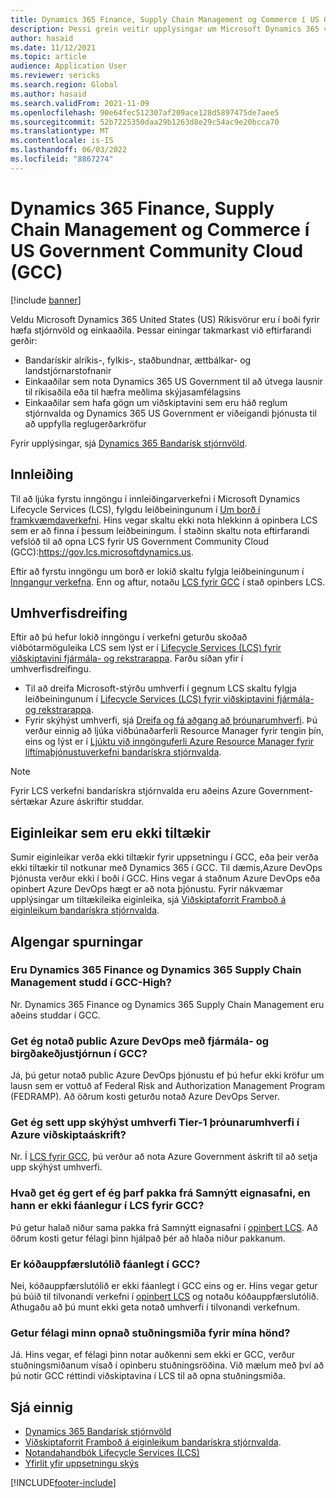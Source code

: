 ```yaml
---
title: Dynamics 365 Finance, Supply Chain Management og Commerce í US Government Community Cloud (GCC)
description: Þessi grein veitir upplýsingar um Microsoft Dynamics 365 vörur frá bandarískum stjórnvöldum sem eru í boði fyrir hæfa stjórnvöld og einkaaðila.
author: hasaid
ms.date: 11/12/2021
ms.topic: article
audience: Application User
ms.reviewer: sericks
ms.search.region: Global
ms.author: hasaid
ms.search.validFrom: 2021-11-09
ms.openlocfilehash: 90e64fec512307af209ace128d5897475de7aee5
ms.sourcegitcommit: 52b7225350daa29b1263d8e29c54ac9e20bcca70
ms.translationtype: MT
ms.contentlocale: is-IS
ms.lasthandoff: 06/03/2022
ms.locfileid: "8867274"
---
```

# <a name="dynamics-365-finance-supply-chain-management-and-commerce-in-us-government-community-cloud-gcc"></a>Dynamics 365 Finance, Supply Chain Management og Commerce í US Government Community Cloud (GCC)

[!include [banner](../includes/banner.md)]



Veldu Microsoft Dynamics 365 United States (US) Ríkisvörur eru í boði fyrir hæfa stjórnvöld og einkaaðila. Þessar einingar takmarkast við eftirfarandi gerðir:

- Bandarískir alríkis-, fylkis-, staðbundnar, ættbálkar- og landstjórnarstofnanir
- Einkaaðilar sem nota Dynamics 365 US Government til að útvega lausnir til ríkisaðila eða til hæfra meðlima skýjasamfélagsins
- Einkaaðilar sem hafa gögn um viðskiptavini sem eru háð reglum stjórnvalda og Dynamics 365 US Government er viðeigandi þjónusta til að uppfylla reglugerðarkröfur

Fyrir upplýsingar, sjá [Dynamics 365 Bandarísk stjórnvöld](/power-platform/admin/microsoft-dynamics-365-government).

## <a name="onboarding"></a>Innleiðing

Til að ljúka fyrstu inngöngu í innleiðingarverkefni í Microsoft Dynamics Lifecycle Services (LCS), fylgdu leiðbeiningunum í [Um borð í framkvæmdaverkefni](../../../fin-ops-core/fin-ops/imp-lifecycle/onboard.md). Hins vegar skaltu ekki nota hlekkinn á opinbera LCS sem er að finna í þessum leiðbeiningum. Í staðinn skaltu nota eftirfarandi vefslóð til að opna LCS fyrir US Government Community Cloud (GCC):<https://gov.lcs.microsoftdynamics.us>.

Eftir að fyrstu inngöngu um borð er lokið skaltu fylgja leiðbeiningunum í [Inngangur verkefna](../lifecycle-services/project-onboarding.md). Enn og aftur, notaðu [LCS fyrir GCC](https://gov.lcs.microsoftdynamics.us) í stað opinbers LCS.

## <a name="environment-deployment"></a>Umhverfisdreifing

Eftir að þú hefur lokið inngöngu í verkefni geturðu skoðað viðbótarmöguleika LCS sem lýst er í [Lifecycle Services (LCS) fyrir viðskiptavini fjármála- og rekstrarappa](../../../fin-ops-core/dev-itpro/lifecycle-services/lcs-works-lcs.md). Farðu síðan yfir í umhverfisdreifingu.

- Til að dreifa Microsoft-stýrðu umhverfi í gegnum LCS skaltu fylgja leiðbeiningunum í [Lifecycle Services (LCS) fyrir viðskiptavini fjármála- og rekstrarappa](../../../fin-ops-core/dev-itpro/lifecycle-services/lcs-works-lcs.md#new-deployment-experience).
- Fyrir skýhýst umhverfi, sjá [Dreifa og fá aðgang að þróunarumhverfi](../../../fin-ops-core/dev-itpro/dev-tools/access-instances.md). Þú verður einnig að ljúka viðbúnaðarferli Resource Manager fyrir tengin þín, eins og lýst er í [Ljúktu við inngönguferli Azure Resource Manager fyrir líftímaþjónustuverkefni bandarískra stjórnvalda](arm-onbarding-us-goverment.md).

> [!NOTE]
> Fyrir LCS verkefni bandarískra stjórnvalda eru aðeins Azure Government-sértækar Azure áskriftir studdar.

## <a name="features-that-arent-available"></a>Eiginleikar sem eru ekki tiltækir

Sumir eiginleikar verða ekki tiltækir fyrir uppsetningu í GCC, eða þeir verða ekki tiltækir til notkunar með Dynamics 365 í GCC. Til dæmis,Azure DevOps Þjónusta verður ekki í boði í GCC. Hins vegar á staðnum Azure DevOps eða opinbert Azure DevOps hægt er að nota þjónustu. Fyrir nákvæmar upplýsingar um tiltækileika eiginleika, sjá [Viðskiptaforrit Framboð á eiginleikum bandarískra stjórnvalda](https://aka.ms/BAPFunctionalParity).

## <a name="frequently-asked-questions"></a>Algengar spurningar

### <a name="are-dynamics-365-finance-and-dynamics-365-supply-chain-management-supported-in-gcc-high"></a>Eru Dynamics 365 Finance og Dynamics 365 Supply Chain Management studd í GCC-High?

Nr. Dynamics 365 Finance og Dynamics 365 Supply Chain Management eru aðeins studdar í GCC.

### <a name="can-i-use-public-azure-devops-with-finance-and-supply-chain-management-in-gcc"></a>Get ég notað public Azure DevOps með fjármála- og birgðakeðjustjórnun í GCC?

Já, þú getur notað public Azure DevOps þjónustu ef þú hefur ekki kröfur um lausn sem er vottuð af Federal Risk and Authorization Management Program (FEDRAMP). Að öðrum kosti geturðu notað Azure DevOps Server.

### <a name="can-i-deploy-a-cloud-hosted-environment-tier-1-development-environment-on-an-azure-commercial-subscription"></a>Get ég sett upp skýhýst umhverfi Tier-1 þróunarumhverfi í Azure viðskiptaáskrift?

Nr. Í [LCS fyrir GCC](https://gov.lcs.microsoftdynamics.us), þú verður að nota Azure Government áskrift til að setja upp skýhýst umhverfi.

### <a name="what-can-i-do-if-i-need-a-package-from-the-shared-asset-library-but-it-isnt-available-in-lcs-for-gcc"></a>Hvað get ég gert ef ég þarf pakka frá Samnýtt eignasafni, en hann er ekki fáanlegur í LCS fyrir GCC?

Þú getur halað niður sama pakka frá Samnýtt eignasafni í [opinbert LCS](https://lcs.dynamics.com). Að öðrum kosti getur félagi þinn hjálpað þér að hlaða niður pakkanum.

### <a name="is-the-code-upgrade-tool-available-in-gcc"></a>Er kóðauppfærslutólið fáanlegt í GCC?

Nei, kóðauppfærslutólið er ekki fáanlegt í GCC eins og er. Hins vegar getur þú búið til tilvonandi verkefni í [opinbert LCS](https://lcs.dynamics.com) og notaðu kóðauppfærslutólið. Athugaðu að þú munt ekki geta notað umhverfi í tilvonandi verkefnum.

### <a name="can-my-partner-open-a-support-ticket-on-my-behalf"></a>Getur félagi minn opnað stuðningsmiða fyrir mína hönd?

Já. Hins vegar, ef félagi þinn notar auðkenni sem ekki er GCC, verður stuðningsmiðanum vísað í opinberu stuðningsröðina. Við mælum með því að þú notir GCC réttindi viðskiptavina í LCS til að opna stuðningsmiða.

## <a name="see-also"></a>Sjá einnig

- [Dynamics 365 Bandarísk stjórnvöld](/power-platform/admin/microsoft-dynamics-365-government)
- [Viðskiptaforrit Framboð á eiginleikum bandarískra stjórnvalda](https://aka.ms/BAPFunctionalParity).
- [Notandahandbók Lifecycle Services (LCS)](../../../fin-ops-core/dev-itpro/lifecycle-services/lcs-user-guide.md)
- [Yfirlit yfir uppsetningu skýs](../../../fin-ops-core/dev-itpro/deployment/cloud-deployment-overview.md)

[!INCLUDE[footer-include](../../../includes/footer-banner.md)]
